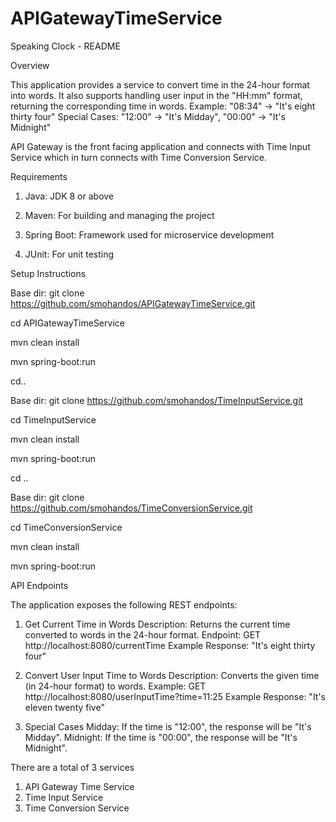 # APIGatewayTimeService

Speaking Clock - README

Overview

This application provides a service to convert time in the 24-hour format into words. 
It also supports handling user input in the "HH:mm" format, returning the corresponding time in words.
Example: "08:34" → "It's eight thirty four"
Special Cases: "12:00" → "It's Midday", "00:00" → "It's Midnight"

API Gateway is the front facing application and connects with Time Input Service which in turn connects with Time Conversion Service.

Requirements

1. Java: JDK 8 or above

2. Maven: For building and managing the project

3. Spring Boot: Framework used for microservice development

4. JUnit: For unit testing

Setup Instructions

Base dir: git clone https://github.com/smohandos/APIGatewayTimeService.git

cd APIGatewayTimeService

mvn clean install

mvn spring-boot:run

cd..


Base dir: git clone https://github.com/smohandos/TimeInputService.git

cd TimeInputService

mvn clean install

mvn spring-boot:run

cd ..

Base dir: git clone https://github.com/smohandos/TimeConversionService.git

cd TimeConversionService

mvn clean install

mvn spring-boot:run

API Endpoints

The application exposes the following REST endpoints:
1. Get Current Time in Words
Description: Returns the current time converted to words in the 24-hour format.
Endpoint: GET http://localhost:8080/currentTime
Example Response: "It's eight thirty four"

2. Convert User Input Time to Words
Description: Converts the given time (in 24-hour format) to words.
Example: GET http://localhost:8080/userInputTime?time=11:25
Example Response: "It's eleven twenty five"

3. Special Cases
Midday: If the time is "12:00", the response will be "It's Midday".
Midnight: If the time is "00:00", the response will be "It's Midnight".

There are a total of 3 services
1. API Gateway Time Service
2. Time Input Service
3. Time Conversion Service

